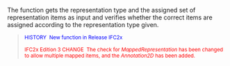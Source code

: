 ﻿The function gets the representation type and the assigned set of representation items as input and verifies whether the correct items are assigned according to the representation type given.

> <small><font color="#0000ff">HISTORY
&nbsp;New function in Release
IFC2x</font></small>
> 
> <small><font color="#ff0000">IFC2x
Edition 3 CHANGE &nbsp;The check for <i>MappedRepresentation</i>
has been changed
to allow multiple mapped items, and the <i>Annotation2D</i>
has been added.</font></small>
>